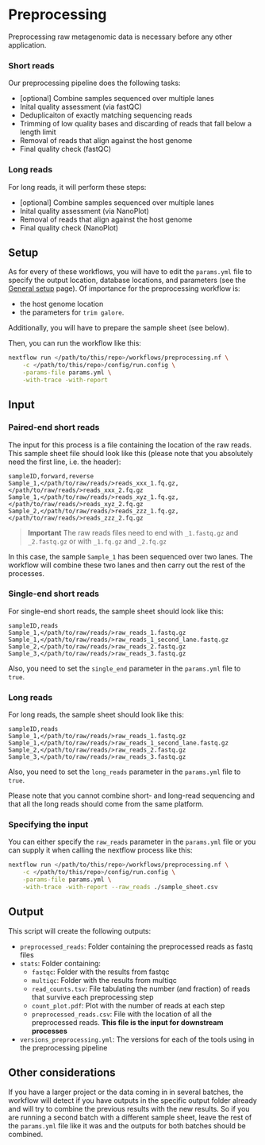 # Preprocessing

Preprocessing raw metagenomic data is necessary before any other application. 


### Short reads

Our preprocessing pipeline does the following tasks:

- [optional] Combine samples sequenced over multiple lanes
- Inital quality assessment (via fastQC)
- Deduplicaiton of exactly matching sequencing reads
- Trimming of low quality bases and discarding of reads that fall below a
length limit
- Removal of reads that align against the host genome
- Final quality check (fastQC)


### Long reads

For long reads, it will perform these steps:
- [optional] Combine samples sequenced over multiple lanes
- Inital quality assessment (via NanoPlot)
- Removal of reads that align against the host genome
- Final quality check (NanoPlot)


## Setup

As for every of these workflows, you will have to edit the `params.yml` file
to specify the output location, database locations, and parameters (see the
[General setup](./setup.md) page). Of importance for the 
preprocessing workflow is: 
- the host genome location
- the parameters for `trim galore`.  


Additionally, you will have to prepare the sample sheet (see below).

Then, you can run the workflow like this:
```bash
nextflow run </path/to/this/repo>/workflows/preprocessing.nf \
	-c </path/to/this/repo>/config/run.config \
	-params-file params.yml \
	-with-trace -with-report
```

## Input

### Paired-end short reads

The input for this process is a file containing the location of the raw reads.
This sample sheet file should look like this (please note that you absolutely
need the first line, i.e. the header):

```
sampleID,forward,reverse
Sample_1,</path/to/raw/reads/>reads_xxx_1.fq.gz,</path/to/raw/reads/>reads_xxx_2.fq.gz
Sample_1,</path/to/raw/reads/>reads_xyz_1.fq.gz,</path/to/raw/reads/>reads_xyz_2.fq.gz
Sample_2,</path/to/raw/reads/>reads_zzz_1.fq.gz,</path/to/raw/reads/>reads_zzz_2.fq.gz
```

> **Important**
> The raw reads files need to end with
> `_1.fastq.gz` and `_2.fastq.gz`
> or with 
> `_1.fq.gz` and `_2.fq.gz`

In this case, the sample `Sample_1` has been sequenced over two lanes. The
workflow will combine these two lanes and then carry out the rest of the 
processes.

### Single-end short reads 

For single-end short reads, the sample sheet should look like this:

```
sampleID,reads
Sample_1,</path/to/raw/reads/>raw_reads_1.fastq.gz
Sample_1,</path/to/raw/reads/>raw_reads_1_second_lane.fastq.gz
Sample_2,</path/to/raw/reads/>raw_reads_2.fastq.gz
Sample_3,</path/to/raw/reads/>raw_reads_3.fastq.gz
```

Also, you need to set the `single_end` parameter in the `params.yml`
file to `true`.

### Long reads

For long reads, the sample sheet should look like this:

```
sampleID,reads
Sample_1,</path/to/raw/reads/>raw_reads_1.fastq.gz
Sample_1,</path/to/raw/reads/>raw_reads_1_second_lane.fastq.gz
Sample_2,</path/to/raw/reads/>raw_reads_2.fastq.gz
Sample_3,</path/to/raw/reads/>raw_reads_3.fastq.gz
```

Also, you need to set the `long_reads` parameter in the `params.yml`
file to `true`.

Please note that you cannot combine short- and long-read sequencing
and that all the long reads should come from the same platform.

### Specifying the input

You can either specify the `raw_reads` parameter in the `params.yml` file or you
can supply it when calling the nextflow process like this:  
```bash
nextflow run </path/to/this/repo>/workflows/preprocessing.nf \
	-c </path/to/this/repo>/config/run.config \
	-params-file params.yml \
	-with-trace -with-report --raw_reads ./sample_sheet.csv
```

## Output

This script will create the following outputs:

- `preprocessed_reads`: Folder containing the preprocessed reads as fastq files
- `stats`: Folder containing:
	- `fastqc`: Folder with the results from fastqc
	- `multiqc`: Folder with the results from multiqc
	- `read_counts.tsv`: File tabulating the number (and fraction) of reads 
	that survive each preprocessing step
	- `count_plot.pdf`: Plot with the number of reads at each step
	- `preprocessed_reads.csv`: File with the location of all the preprocessed
	 reads. **This file is the input for downstream processes**
- `versions_preprocessing.yml`: The versions for each of the tools using in the
preprocessing pipeline


## Other considerations

If you have a larger project or the data coming in in several batches, the
workflow will detect if you have outputs in the specific output folder already
and will try to combine the previous results with the new results. So if you
are running a second batch with a different sample sheet, leave the rest of the
`params.yml` file like it was and the outputs for both batches should be 
combined.
